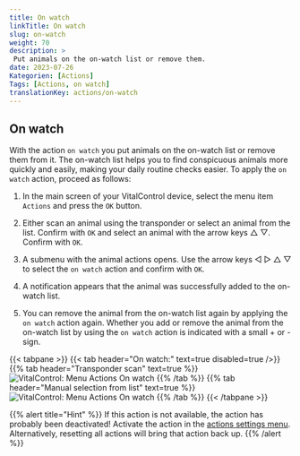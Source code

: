 ```yaml
---
title: On watch
linkTitle: On watch
slug: on-watch
weight: 70
description: >
 Put animals on the on-watch list or remove them.
date: 2023-07-26
Kategorien: [Actions]
Tags: [Actions, on watch]
translationKey: actions/on-watch
---
```


## On watch

With the action `on watch` you put animals on the on-watch list or remove them from it. The on-watch list helps you to find conspicuous animals more quickly and easily, making your daily routine checks easier. To apply the `on watch` action, proceed as follows:

1. In the main screen of your VitalControl device, select the menu item `Actions` and press the `OK` button.

2. Either scan an animal using the transponder or select an animal from the list. Confirm with `OK` and select an animal with the arrow keys △ ▽. Confirm with `OK`.

3. A submenu with the animal actions opens. Use the arrow keys ◁ ▷ △ ▽ to select the `on watch` action and confirm with `OK`.

4. A notification appears that the animal was successfully added to the on-watch list.

5. You can remove the animal from the on-watch list again by applying the `on watch` action again. Whether you add or remove the animal from the on-watch list by using the `on watch` action is indicated with a small + or - sign.

{{< tabpane >}}
{{< tab header="On watch:" text=true disabled=true />}}
{{% tab header="Transponder scan" text=true %}}
 ![VitalControl: Menu Actions On watch](../images/onwatch-scan.png "On watch")
{{% /tab %}}
{{% tab header="Manual selection from list" text=true %}}
 ![VitalControl: Menu Actions On watch](../images/onwatch.png "On watch")
{{% /tab %}}
{{< /tabpane >}}

{{% alert title="Hint" %}}
If this action is not available, the action has probably been deactivated! Activate the action in the [actions settings menu](../settings/). Alternatively, resetting all actions will bring that action back up.
{{% /alert %}}
